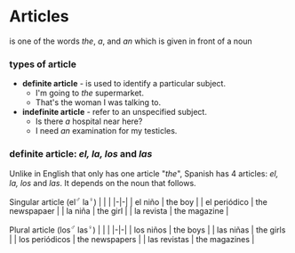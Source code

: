 # Articles
is one of the words *the*, *a*, and *an* which is given in front of a noun

### types of article
- **definite article** - is used to identify a particular subject.
    - I'm going to *the* supermarket.
    - That's the woman I was talking to.
- **indefinite article** - refer to an unspecified subject.
    - Is there *a* hospital near here?
    - I need *an* examination for my testicles.

### definite article: *el, la, los* and *las*

Unlike in English that only has one article "*the*", Spanish has 4 articles: *el, la, los* and *las*. It depends on the noun that follows.

Singular article (el<sup>♂</sup> la<sup>♀</sup>)
| | |
|-|-|
| el niño | the boy |
| el periódico | the newspapaer |
| la niña | the girl | 
| la revista | the magazine |

Plural article (los<sup>♂</sup> las<sup>♀</sup>)
| | |
|-|-|
| los niños | the boys |
| las niñas | the girls |
| los periódicos | the newspapers |
| las revistas | the magazines | 


